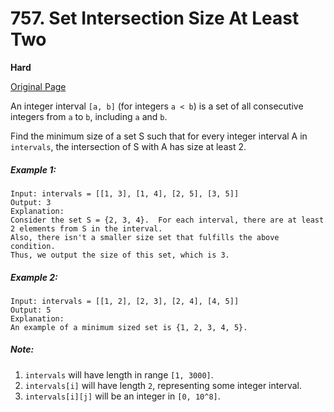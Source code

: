 # 757. Set Intersection Size At Least Two

**Hard**

[Original Page](https://leetcode.com/problems/set-intersection-size-at-least-two/)

An integer interval `[a, b]` (for integers `a < b`) is a set of all consecutive integers from `a` to `b`, including `a` and `b`.

Find the minimum size of a set S such that for every integer interval A in `intervals`, the intersection of S with A has size at least 2.

##### Example 1:
```
Input: intervals = [[1, 3], [1, 4], [2, 5], [3, 5]]
Output: 3
Explanation:
Consider the set S = {2, 3, 4}.  For each interval, there are at least 2 elements from S in the interval.
Also, there isn't a smaller size set that fulfills the above condition.
Thus, we output the size of this set, which is 3.
```

##### Example 2:
```
Input: intervals = [[1, 2], [2, 3], [2, 4], [4, 5]]
Output: 5
Explanation:
An example of a minimum sized set is {1, 2, 3, 4, 5}.
```

##### Note:
1. `intervals` will have length in range `[1, 3000]`.
2. `intervals[i]` will have length `2`, representing some integer interval.
3. `intervals[i][j]` will be an integer in `[0, 10^8]`.
